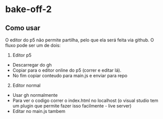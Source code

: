 # bake-off-2

## Como usar 

O editor do p5 não permite partilha, pelo que ela será feita via github.
O fluxo pode ser um de dois: 

1. Editor p5
- Descarregar do gh
- Copiar para o editor online do p5 (correr e editar lá).
- No fim copiar conteudo para main.js e enviar para repo

2. Editor normal
- Usar gh normalmente
- Para ver o codigo correr o index.html no localhost (o visual studio tem um plugin que permite fazer isso facilmente - live server)
- Editar no main.js tambem